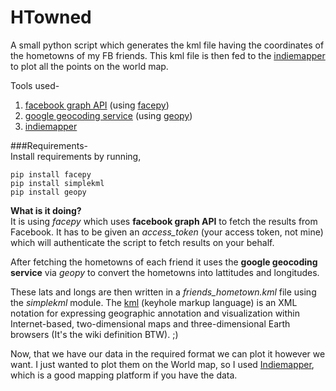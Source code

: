 HTowned
=======

A small python script which generates the kml file having the coordinates of the hometowns of my FB friends. This kml file is then fed to the [indiemapper](indiemapper.com/app/) to plot all the points on the world map.

Tools used-  
1. [facebook graph API][1] (using [facepy][6])  
2. [google geocoding service][2] (using [geopy][5])  
3. [indiemapper][4]

###Requirements-  
Install requirements by running,
```
pip install facepy
pip install simplekml
pip install geopy
```

**What is it doing?**  
It is using *facepy* which uses **facebook graph API** to fetch the results from Facebook. It has to be given an *access_token* (your access token, not mine) which will authenticate the script to fetch results on your behalf.  

After fetching the hometowns of each friend it uses the **google geocoding service** via *geopy* to convert the hometowns into lattitudes and longitudes.  

These lats and longs are then written in a *friends_hometown.kml* file using the *simplekml* module. The [kml][3] (keyhole markup language) is an XML notation for expressing geographic annotation and visualization within Internet-based, two-dimensional maps and three-dimensional Earth browsers (It's the wiki definition BTW). ;)

Now, that we have our data in the required format we can plot it however we want. I just wanted to plot them on the World map, so I used [Indiemapper][4], which is a good mapping platform if you have the data.



[1]: https://developers.facebook.com/docs/graph-api/    
[2]: https://developers.google.com/maps/documentation/javascript/geocoding?hl=en
[3]: https://en.wikipedia.org/wiki/Keyhole_Markup_Language
[4]: http://indiemapper.com/
[5]: http://geopy.readthedocs.org/en/latest/
[6]: http://facepy.readthedocs.org/en/latest/usage/graph-api.html